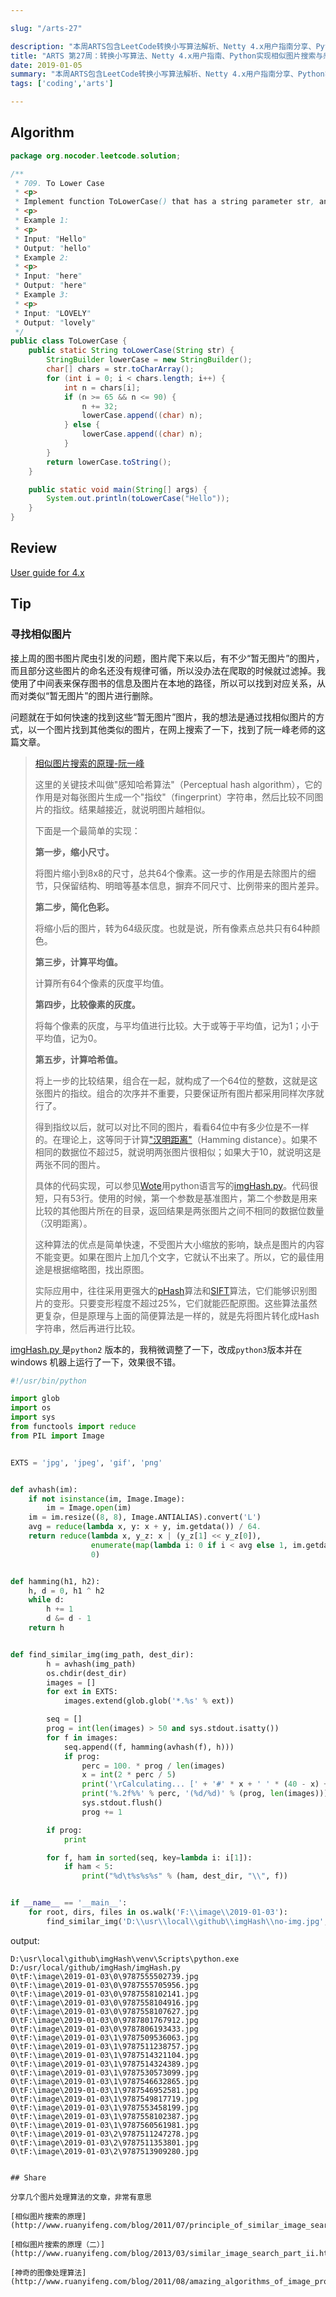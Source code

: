 ```yaml
---

slug: "/arts-27"

description: "本周ARTS包含LeetCode转换小写算法解析、Netty 4.x用户指南分享、Python实现相似图片搜索详解，以及感知哈希算法原理介绍。"
title: "ARTS 第27周：转换小写算法、Netty 4.x用户指南、Python实现相似图片搜索与感知哈希算法原理"
date: 2019-01-05
summary: "本周ARTS包含LeetCode转换小写算法解析、Netty 4.x用户指南分享、Python实现相似图片搜索详解，以及感知哈希算法原理介绍。"
tags: ['coding','arts']

---
```


## Algorithm

```java
package org.nocoder.leetcode.solution;

/**
 * 709. To Lower Case
 * <p>
 * Implement function ToLowerCase() that has a string parameter str, and returns the same string in lowercase.
 * <p>
 * Example 1:
 * <p>
 * Input: "Hello"
 * Output: "hello"
 * Example 2:
 * <p>
 * Input: "here"
 * Output: "here"
 * Example 3:
 * <p>
 * Input: "LOVELY"
 * Output: "lovely"
 */
public class ToLowerCase {
    public static String toLowerCase(String str) {
        StringBuilder lowerCase = new StringBuilder();
        char[] chars = str.toCharArray();
        for (int i = 0; i < chars.length; i++) {
            int n = chars[i];
            if (n >= 65 && n <= 90) {
                n += 32;
                lowerCase.append((char) n);
            } else {
                lowerCase.append((char) n);
            }
        }
        return lowerCase.toString();
    }

    public static void main(String[] args) {
        System.out.println(toLowerCase("Hello"));
    }
}
```



## Review

[User guide for 4.x](https://netty.io/wiki/user-guide-for-4.x.html#wiki-h2-0)

## Tip

### 寻找相似图片

接上周的图书图片爬虫引发的问题，图片爬下来以后，有不少“暂无图片”的图片，而且部分这些图片的命名还没有规律可循，所以没办法在爬取的时候就过滤掉。我使用了中间表来保存图书的信息及图片在本地的路径，所以可以找到对应关系，从而对类似“暂无图片”的图片进行删除。

问题就在于如何快速的找到这些“暂无图片”图片，我的想法是通过找相似图片的方式，以一个图片找到其他类似的图片，在网上搜索了一下，找到了阮一峰老师的这篇文章。

> [相似图片搜索的原理-阮一峰](http://www.ruanyifeng.com/blog/2011/07/principle_of_similar_image_search.html)
>
> 这里的关键技术叫做"感知哈希算法"（Perceptual hash algorithm），它的作用是对每张图片生成一个"指纹"（fingerprint）字符串，然后比较不同图片的指纹。结果越接近，就说明图片越相似。
>
> 下面是一个最简单的实现：
>
> **第一步，缩小尺寸。**
>
> 将图片缩小到8x8的尺寸，总共64个像素。这一步的作用是去除图片的细节，只保留结构、明暗等基本信息，摒弃不同尺寸、比例带来的图片差异。
>
> **第二步，简化色彩。**
>
> 将缩小后的图片，转为64级灰度。也就是说，所有像素点总共只有64种颜色。
>
> **第三步，计算平均值。**
>
> 计算所有64个像素的灰度平均值。
>
> **第四步，比较像素的灰度。**
>
> 将每个像素的灰度，与平均值进行比较。大于或等于平均值，记为1；小于平均值，记为0。
>
> **第五步，计算哈希值。**
>
> 将上一步的比较结果，组合在一起，就构成了一个64位的整数，这就是这张图片的指纹。组合的次序并不重要，只要保证所有图片都采用同样次序就行了。
>
> 得到指纹以后，就可以对比不同的图片，看看64位中有多少位是不一样的。在理论上，这等同于计算["汉明距离"](http://zh.wikipedia.org/wiki/%E6%B1%89%E6%98%8E%E8%B7%9D%E7%A6%BB)（Hamming distance）。如果不相同的数据位不超过5，就说明两张图片很相似；如果大于10，就说明这是两张不同的图片。
>
> 具体的代码实现，可以参见[Wote](http://www.reddit.com/r/programming/comments/hql8b/looks_like_it_for_the_last_few_months_i_have_had/c1xkcdd)用python语言写的[imgHash.py](http://www.ruanyifeng.com/blog/2011/07/imgHash.txt)。代码很短，只有53行。使用的时候，第一个参数是基准图片，第二个参数是用来比较的其他图片所在的目录，返回结果是两张图片之间不相同的数据位数量（汉明距离）。
>
> 这种算法的优点是简单快速，不受图片大小缩放的影响，缺点是图片的内容不能变更。如果在图片上加几个文字，它就认不出来了。所以，它的最佳用途是根据缩略图，找出原图。
>
> 实际应用中，往往采用更强大的[pHash](http://www.phash.org/)算法和[SIFT](http://en.wikipedia.org/wiki/Scale-invariant_feature_transform)算法，它们能够识别图片的变形。只要变形程度不超过25%，它们就能匹配原图。这些算法虽然更复杂，但是原理与上面的简便算法是一样的，就是先将图片转化成Hash字符串，然后再进行比较。



 [imgHash.py ](http://www.ruanyifeng.com/blog/2011/07/imgHash.txt) 是`python2` 版本的，我稍微调整了一下，改成`python3`版本并在windows 机器上运行了一下，效果很不错。

```python
#!/usr/bin/python

import glob
import os
import sys
from functools import reduce
from PIL import Image


EXTS = 'jpg', 'jpeg', 'gif', 'png'


def avhash(im):
    if not isinstance(im, Image.Image):
        im = Image.open(im)
    im = im.resize((8, 8), Image.ANTIALIAS).convert('L')
    avg = reduce(lambda x, y: x + y, im.getdata()) / 64.
    return reduce(lambda x, y_z: x | (y_z[1] << y_z[0]),
                  enumerate(map(lambda i: 0 if i < avg else 1, im.getdata())),
                  0)


def hamming(h1, h2):
    h, d = 0, h1 ^ h2
    while d:
        h += 1
        d &= d - 1
    return h


def find_similar_img(img_path, dest_dir):
        h = avhash(img_path)
        os.chdir(dest_dir)
        images = []
        for ext in EXTS:
            images.extend(glob.glob('*.%s' % ext))

        seq = []
        prog = int(len(images) > 50 and sys.stdout.isatty())
        for f in images:
            seq.append((f, hamming(avhash(f), h)))
            if prog:
                perc = 100. * prog / len(images)
                x = int(2 * perc / 5)
                print('\rCalculating... [' + '#' * x + ' ' * (40 - x) + ']'),
                print('%.2f%%' % perc, '(%d/%d)' % (prog, len(images))),
                sys.stdout.flush()
                prog += 1

        if prog:
            print

        for f, ham in sorted(seq, key=lambda i: i[1]):
            if ham < 5:
                print("%d\t%s%s%s" % (ham, dest_dir, "\\", f))


if __name__ == '__main__':
    for root, dirs, files in os.walk('F:\\image\\2019-01-03'):
        find_similar_img('D:\\usr\\local\\github\\imgHash\\no-img.jpg', root)

```

output:

```shell
D:\usr\local\github\imgHash\venv\Scripts\python.exe D:/usr/local/github/imgHash/imgHash.py
0\tF:\image\2019-01-03\0\9787555502739.jpg
0\tF:\image\2019-01-03\0\9787555705956.jpg
0\tF:\image\2019-01-03\0\9787558102141.jpg
0\tF:\image\2019-01-03\0\9787558104916.jpg
0\tF:\image\2019-01-03\0\9787558107627.jpg
0\tF:\image\2019-01-03\0\9787801767912.jpg
0\tF:\image\2019-01-03\0\9787806193433.jpg
0\tF:\image\2019-01-03\1\9787509536063.jpg
0\tF:\image\2019-01-03\1\9787511238757.jpg
0\tF:\image\2019-01-03\1\9787514321104.jpg
0\tF:\image\2019-01-03\1\9787514324389.jpg
0\tF:\image\2019-01-03\1\9787530573099.jpg
0\tF:\image\2019-01-03\1\9787546632865.jpg
0\tF:\image\2019-01-03\1\9787546952581.jpg
0\tF:\image\2019-01-03\1\9787549817719.jpg
0\tF:\image\2019-01-03\1\9787553458199.jpg
0\tF:\image\2019-01-03\1\9787558102387.jpg
0\tF:\image\2019-01-03\1\9787560561981.jpg
0\tF:\image\2019-01-03\2\9787511247278.jpg
0\tF:\image\2019-01-03\2\9787511353801.jpg
0\tF:\image\2019-01-03\2\9787513909280.jpg
```


```

## Share

分享几个图片处理算法的文章，非常有意思

[相似图片搜索的原理](http://www.ruanyifeng.com/blog/2011/07/principle_of_similar_image_search.html)

[相似图片搜索的原理（二）](http://www.ruanyifeng.com/blog/2013/03/similar_image_search_part_ii.html)

[神奇的图像处理算法](http://www.ruanyifeng.com/blog/2011/08/amazing_algorithms_of_image_processing.html)